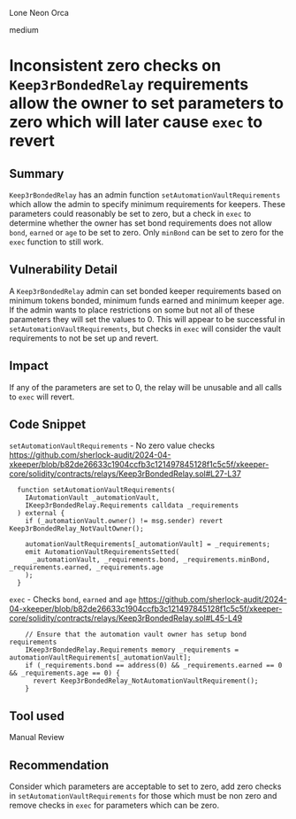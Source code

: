 Lone Neon Orca

medium

# Inconsistent zero checks on `Keep3rBondedRelay` requirements allow the owner to set parameters to zero which will later cause `exec` to revert

## Summary
`Keep3rBondedRelay` has an admin function `setAutomationVaultRequirements` which allow the admin to specify minimum requirements for keepers. These parameters could reasonably be set to zero, but a check in `exec` to determine whether the owner has set bond requirements does not allow `bond`, `earned` or `age` to be set to zero. Only `minBond` can be set to zero for the `exec` function to still work.

## Vulnerability Detail
A `Keep3rBondedRelay` admin can set bonded keeper requirements based on minimum tokens bonded, minimum funds earned and minimum keeper age. If the admin wants to place restrictions on some but not all of these parameters they will set the values to 0. This will appear to be successful in `setAutomationVaultRequirements`, but checks in `exec` will consider the vault requirements to not be set up and revert.

## Impact
If any of the parameters are set to 0, the relay will be unusable and all calls to `exec` will revert.

## Code Snippet
`setAutomationVaultRequirements` - No zero value checks
<https://github.com/sherlock-audit/2024-04-xkeeper/blob/b82de26633c1904ccfb3c121497845128f1c5c5f/xkeeper-core/solidity/contracts/relays/Keep3rBondedRelay.sol#L27-L37>
```solidity
  function setAutomationVaultRequirements(
    IAutomationVault _automationVault,
    IKeep3rBondedRelay.Requirements calldata _requirements
  ) external {
    if (_automationVault.owner() != msg.sender) revert Keep3rBondedRelay_NotVaultOwner();

    automationVaultRequirements[_automationVault] = _requirements;
    emit AutomationVaultRequirementsSetted(
      _automationVault, _requirements.bond, _requirements.minBond, _requirements.earned, _requirements.age
    );
  }
```

`exec` - Checks `bond`, `earned` and `age`
<https://github.com/sherlock-audit/2024-04-xkeeper/blob/b82de26633c1904ccfb3c121497845128f1c5c5f/xkeeper-core/solidity/contracts/relays/Keep3rBondedRelay.sol#L45-L49>
```solidity
    // Ensure that the automation vault owner has setup bond requirements
    IKeep3rBondedRelay.Requirements memory _requirements = automationVaultRequirements[_automationVault];
    if (_requirements.bond == address(0) && _requirements.earned == 0 && _requirements.age == 0) {
      revert Keep3rBondedRelay_NotAutomationVaultRequirement();
    }
```

## Tool used
Manual Review

## Recommendation
Consider which parameters are acceptable to set to zero, add zero checks in `setAutomationVaultRequirements` for those which must be non zero and remove checks in `exec` for parameters which can be zero.
